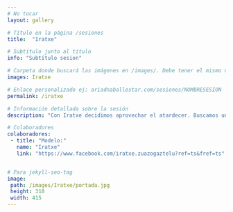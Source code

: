 ```yaml
---
# No tocar
layout: gallery

# Título en la página /sesiones
title:  "Iratxe"

# Subtítulo junto al título 
info: "Subtítulo sesion"

# Carpeta donde buscará las imágenes en /images/. Debe tener el mismo nombre y sin espacios
images: Iratxe

# Enlace personalizado ej: ariadnaballestar.com/sesiones/NOMBRESESION
permalink: /iratxe

# Información detallada sobre la sesión
description: "Con Iratxe decidimos aprovechar el atardecer. Buscamos un lugar bonito de Barcelona, esperamos a la hora perfecta y nos fuimos a hacer fotos. Fue una tarde muy entretenida entre risas y fotos. ¡Espero que os guste!"

# Colaboradores
colaboradores:
 - title: "Modelo:"
   name: "Iratxe"
   link: "https://www.facebook.com/iratxe.zuazogaztelu?ref=ts&fref=ts"


# Para jekyll-seo-tag
image: 
 path: /images/Iratxe/portada.jpg
 height: 310
 width:	415
---
```

